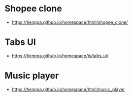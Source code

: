 # Shopee clone
- https://tienppa.github.io/homespace/html/shopee_clone/
# Tabs UI
- https://tienppa.github.io/homespace/js/tabs_ui/
# Music player
- https://tienppa.github.io/homespace/html/music_player
